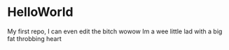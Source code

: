 # HelloWorld
My first repo,
I can even edit the bitch wowow
Im a wee little lad with a big fat throbbing heart

